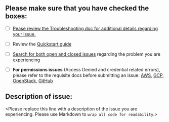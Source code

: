 ## Please make sure that you have checked the boxes: 

- [ ] [Pease review the Troubleshooting doc for additional details regarding your issue.](https://github.com/Netflix/security_monkey/blob/develop/docs/troubleshooting.md)
- [ ] Review the [Quickstart guide](https://github.com/Netflix/security_monkey/blob/develop/docs/quickstart.md)
- [ ] [Search for both open and closed issues](https://github.com/Netflix/security_monkey/issues?&q=is%3Aissue+) regarding the problem you are experiencing
- [ ] **For permissions issues** (Access Denied and credential related errors), please refer to the requisite docs before submitting an issue:
[AWS](https://github.com/Netflix/security_monkey/blob/develop/docs/iam_aws.md), [GCP](https://github.com/Netflix/security_monkey/blob/develop/docs/iam_gcp.md), [OpenStack](https://github.com/Netflix/security_monkey/blob/develop/docs/iam_openstack.md), [GitHub](https://github.com/Netflix/security_monkey/blob/develop/docs/github_setup.md#access-keys-and-permissions)


## Description of issue:

<Please replace this line with a description of the issue you are experiencing. Please use Markdown to `wrap all code for readability`.>
